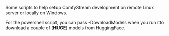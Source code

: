 Some scripts to help setup ComfyStream development on remote Linux server or locally on Windows.

For the powershell script, you can pass -DownloadModels when you run itto download a couple of (**HUGE**) models from HuggingFace.
